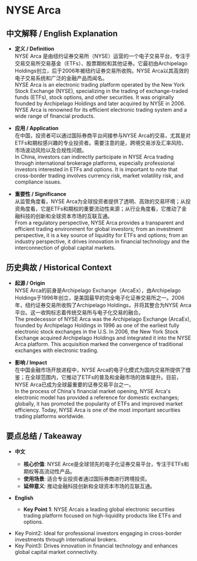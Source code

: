 # NYSE Arca

## 中文解释 / English Explanation

* **定义 / Definition**  
  NYSE Arca 是由纽约证券交易所（NYSE）运营的一个电子交易平台，专注于交易交易所交易基金（ETFs）、股票期权和其他证券。它最初由Archipelago Holdings创立，后于2006年被纽约证券交易所收购。NYSE Arca以其高效的电子交易系统和广泛的金融产品而闻名。  
  NYSE Arca is an electronic trading platform operated by the New York Stock Exchange (NYSE), specializing in the trading of exchange-traded funds (ETFs), stock options, and other securities. It was originally founded by Archipelago Holdings and later acquired by NYSE in 2006. NYSE Arca is renowned for its efficient electronic trading system and a wide range of financial products.

* **应用 / Application**  
  在中国，投资者可以通过国际券商平台间接参与NYSE Arca的交易，尤其是对ETFs和期权感兴趣的专业投资者。需要注意的是，跨境交易涉及汇率风险、市场波动风险以及合规性问题。  
  In China, investors can indirectly participate in NYSE Arca trading through international brokerage platforms, especially professional investors interested in ETFs and options. It is important to note that cross-border trading involves currency risk, market volatility risk, and compliance issues.

* **重要性 / Significance**  
  从监管角度看，NYSE Arca为全球投资者提供了透明、高效的交易环境；从投资角度看，它是ETFs和期权的重要流动性来源；从行业角度看，它推动了金融科技的创新和全球资本市场的互联互通。  
  From a regulatory perspective, NYSE Arca provides a transparent and efficient trading environment for global investors; from an investment perspective, it is a key source of liquidity for ETFs and options; from an industry perspective, it drives innovation in financial technology and the interconnection of global capital markets.

## 历史典故 / Historical Context

* **起源 / Origin**  
  NYSE Arca的前身是Archipelago Exchange（ArcaEx），由Archipelago Holdings于1996年创立，是美国最早的完全电子化证券交易所之一。2006年，纽约证券交易所收购了Archipelago Holdings，并将其整合为NYSE Arca平台。这一收购标志着传统交易所与电子化交易的融合。  
  The predecessor of NYSE Arca was the Archipelago Exchange (ArcaEx), founded by Archipelago Holdings in 1996 as one of the earliest fully electronic stock exchanges in the U.S. In 2006, the New York Stock Exchange acquired Archipelago Holdings and integrated it into the NYSE Arca platform. This acquisition marked the convergence of traditional exchanges with electronic trading.

* **影响 / Impact**  
  在中国金融市场开放进程中，NYSE Arca的电子化模式为国内交易所提供了借鉴；在全球范围内，它推动了ETFs的普及和金融市场的效率提升。目前，NYSE Arca已成为全球最重要的证券交易平台之一。  
  In the process of China's financial market opening, NYSE Arca's electronic model has provided a reference for domestic exchanges; globally, it has promoted the popularity of ETFs and improved market efficiency. Today, NYSE Arca is one of the most important securities trading platforms worldwide.

## 要点总结 / Takeaway

* **中文**  
  - **核心价值**: NYSE Arce是全球领先的电子化证券交易平台，专注于ETFs和期权等高流动性产品。
  - **使用场景**: 适合专业投资者通过国际券商进行跨境投资。
  - **延伸意义**: 推动金融科技创新和全球资本市场的互联互通。

* **English**  
  - **Key Point 1**: NYSE Arcais a leading global electronic securities trading platform focused on high-liquidity products like ETFs and options.
- Key Point2: Ideal for professional investors engaging in cross-border investments through international brokers.
- Key Point3: Drives innovation in financial technology and enhances global capital market connectivity.